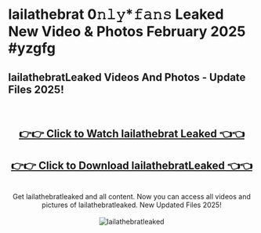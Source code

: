 # lailathebrat 0𝚗𝚕𝚢*𝚏𝚊𝚗𝚜 Leaked New Video & Photos February 2025 #yzgfg

<h2>lailathebratLeaked Videos And Photos - Update Files 2025!</h2>
<br>
<div align="center">
<h2><a href="https://mediaupload.pro?title=lailathebrat&ref=11F" rel="nofollow">👉👉 Click to Watch lailathebrat Leaked 👈👈</a></h2>
<h2><a href="https://mediaupload.pro?title=lailathebrat&ref=11F" rel="nofollow">👉👉 Click to Download lailathebratLeaked 👈👈</a></h2>
<br>
Get lailathebratleaked and all content. Now you can access all videos and pictures of lailathebratleaked. New Updated Files 2025!
<br>
<br>
<a href="https://mediaupload.pro?title=lailathebrat&ref=11F" rel="nofollow" data-target="animated-image.originalLink"><img src="https://i.ibb.co/Gkj2r4b/banner.png" alt="lailathebratleaked" style="max-width: 100%; display: inline-block;" data-target="animated-image.originalImage"></a>
</div>
<br>

